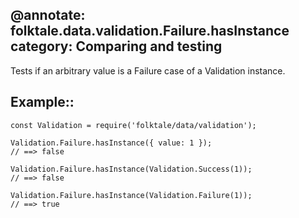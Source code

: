 @annotate: folktale.data.validation.Failure.hasInstance
category: Comparing and testing
---

Tests if an arbitrary value is a Failure case of a Validation instance.

## Example::

    const Validation = require('folktale/data/validation');

    Validation.Failure.hasInstance({ value: 1 });
    // ==> false

    Validation.Failure.hasInstance(Validation.Success(1));
    // ==> false

    Validation.Failure.hasInstance(Validation.Failure(1));
    // ==> true